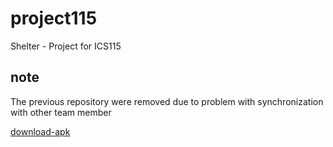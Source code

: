 # project115
Shelter - Project for ICS115

## note

The previous repository were removed due to problem with synchronization with other team member 


[download-apk](https://github.com/darknblack/project115/raw/master/app/release/app-release.apk)
